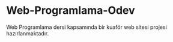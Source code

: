 # Web-Programlama-Odev
Web Programlama dersi kapsamında bir kuaför web sitesi projesi hazırlanmaktadır.
